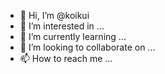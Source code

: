 - 👋 Hi, I’m @koikui
- 👀 I’m interested in ...
- 🌱 I’m currently learning ...
- 💞️ I’m looking to collaborate on ...
- 📫 How to reach me ...

<!---
koikui/koikui is a ✨ special ✨ repository because its `README.md` (this file) appears on your GitHub profile.
You can click the Preview link to take a look at your changes.
--->
